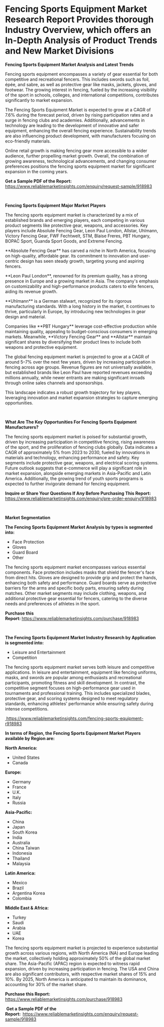 <p><h1>Fencing Sports Equipment Market Research Report Provides thorough Industry Overview, which offers an In-Depth Analysis of Product Trends and New Market Divisions</h1></p><p><strong>Fencing Sports Equipment Market Analysis and Latest Trends</strong></p>
<p><p>Fencing sports equipment encompasses a variety of gear essential for both competitive and recreational fencers. This includes swords such as foil, épée, and sabre, as well as protective gear like masks, jackets, gloves, and footwear. The growing interest in fencing, fueled by the increasing visibility of the sport in schools, colleges, and international competitions, contributes significantly to market expansion. </p><p>The Fencing Sports Equipment Market is expected to grow at a CAGR of 7.6% during the forecast period, driven by rising participation rates and a surge in fencing clubs and academies. Additionally, advancements in technology are leading to the development of innovative and safer equipment, enhancing the overall fencing experience. Sustainability trends are also influencing product development, with manufacturers focusing on eco-friendly materials. </p><p>Online retail growth is making fencing gear more accessible to a wider audience, further propelling market growth. Overall, the combination of growing awareness, technological advancements, and changing consumer preferences positions the fencing sports equipment market for significant expansion in the coming years.</p></p>
<p><strong>Get a Sample PDF of the Report:&nbsp;</strong> <a href="https://www.reliablemarketinsights.com/enquiry/request-sample/918983?utm_campaign=1937&utm_medium=2&utm_source=Github&utm_content=ia&utm_term=17042025&utm_id=fencing-sports-equipment">https://www.reliablemarketinsights.com/enquiry/request-sample/918983</a></p>
<p>&nbsp;</p>
<p><strong>Fencing Sports Equipment Major Market Players</strong></p>
<p><p>The fencing sports equipment market is characterized by a mix of established brands and emerging players, each competing in various product segments like protective gear, weapons, and accessories. Key players include Absolute Fencing Gear, Leon Paul London, Allstar, Uhlmann, Victory Fencing Gear, FWF Fechtwelt, STM, Blaise Freres, PBT Hungary, BOPAC Sport, Guanda Sport Goods, and Extreme Fencing.</p><p>**Absolute Fencing Gear** has carved a niche in North America, focusing on high-quality, affordable gear. Its commitment to innovation and user-centric design has seen steady growth, targeting young and aspiring fencers. </p><p>**Leon Paul London**, renowned for its premium quality, has a strong presence in Europe and a growing market in Asia. The company's emphasis on customizability and high-performance products caters to elite fencers, aiding its revenue growth.</p><p>**Uhlmann** is a German stalwart, recognized for its rigorous manufacturing standards. With a long history in the market, it continues to thrive, particularly in Europe, by introducing new technologies in gear design and material.</p><p>Companies like **PBT Hungary** leverage cost-effective production while maintaining quality, appealing to budget-conscious consumers in emerging markets. Meanwhile, **Victory Fencing Gear** and **Allstar** maintain significant shares by diversifying their product lines to include both weapons and protective equipment.</p><p>The global fencing equipment market is projected to grow at a CAGR of around 5–7% over the next few years, driven by increasing participation in fencing across age groups. Revenue figures are not universally available, but established brands like Leon Paul have reported revenues exceeding millions annually, while newer entrants are making significant inroads through online sales channels and sponsorships. </p><p>This landscape indicates a robust growth trajectory for key players, leveraging innovation and market expansion strategies to capture emerging opportunities.</p></p>
<p>&nbsp;</p>
<p><strong>What Are The Key Opportunities For Fencing Sports Equipment Manufacturers?</strong></p>
<p><p>The fencing sports equipment market is poised for substantial growth, driven by increasing participation in competitive fencing, rising awareness of the sport, and the proliferation of fencing clubs globally. Data indicates a CAGR of approximately 5% from 2023 to 2030, fueled by innovations in materials and technology, enhancing performance and safety. Key segments include protective gear, weapons, and electrical scoring systems. Future outlook suggests that e-commerce will play a significant role in market expansion, alongside emerging markets in Asia-Pacific and Latin America. Additionally, the growing trend of youth sports programs is expected to further invigorate demand for fencing equipment.</p></p>
<p><strong>Inquire or Share Your Questions If Any Before Purchasing This Report:</strong> <a href="https://www.reliablemarketinsights.com/enquiry/pre-order-enquiry/918983?utm_campaign=1937&utm_medium=2&utm_source=Github&utm_content=ia&utm_term=17042025&utm_id=fencing-sports-equipment">https://www.reliablemarketinsights.com/enquiry/pre-order-enquiry/918983</a></p>
<p>&nbsp;</p>
<p><strong>Market Segmentation</strong></p>
<p><strong>The Fencing Sports Equipment Market Analysis by types is segmented into:</strong></p>
<p><ul><li>Face Protection</li><li>Gloves</li><li>Guard Board</li><li>Other</li></ul></p>
<p><p>The fencing sports equipment market encompasses various essential components. Face protection includes masks that shield the fencer's face from direct hits. Gloves are designed to provide grip and protect the hands, enhancing both safety and performance. Guard boards serve as protective barriers for the arms and specific body parts, ensuring safety during matches. Other market segments may include clothing, weapons, and additional protective gear essential for fencers, catering to the diverse needs and preferences of athletes in the sport.</p></p>
<p><strong>Purchase this Report:&nbsp;</strong><a href="https://www.reliablemarketinsights.com/purchase/918983?utm_campaign=1937&utm_medium=2&utm_source=Github&utm_content=ia&utm_term=17042025&utm_id=fencing-sports-equipment">https://www.reliablemarketinsights.com/purchase/918983</a></p>
<p>&nbsp;</p>
<p><strong>The Fencing Sports Equipment Market Industry Research by Application is segmented into:</strong></p>
<p><ul><li>Leisure and Entertainment</li><li>Competition</li></ul></p>
<p><p>The fencing sports equipment market serves both leisure and competitive applications. In leisure and entertainment, equipment like fencing uniforms, masks, and swords are popular among enthusiasts and recreational participants, promoting fitness and skill development. In contrast, the competitive segment focuses on high-performance gear used in tournaments and professional training. This includes specialized blades, protective gear, and scoring systems designed to meet regulatory standards, enhancing athletes' performance while ensuring safety during intense competitions.</p></p>
<p><a href="https://www.reliablemarketinsights.com/fencing-sports-equipment-r918983?utm_campaign=1937&utm_medium=2&utm_source=Github&utm_content=ia&utm_term=17042025&utm_id=fencing-sports-equipment">&nbsp;https://www.reliablemarketinsights.com/fencing-sports-equipment-r918983</a></p>
<p><strong>In terms of Region, the Fencing Sports Equipment Market Players available by Region are:</strong></p>
<p>
    <p> <strong> North America: </strong>
        <ul>
            <li>United States</li>
            <li>Canada</li>
        </ul>
        </p> 
    <p> <strong> Europe: </strong>
        <ul>
            <li>Germany</li>
            <li>France</li>
            <li>U.K.</li>
            <li>Italy</li>
            <li>Russia</li>
        </ul>
        </p> 
    <p> <strong> Asia-Pacific: </strong>
        <ul>
            <li>China</li>
            <li>Japan</li>
            <li>South Korea</li>
            <li>India</li>
            <li>Australia</li>
            <li>China Taiwan</li>
            <li>Indonesia</li>
            <li>Thailand</li>
            <li>Malaysia</li>
        </ul>
        </p> 
    <p> <strong> Latin America: </strong>
        <ul>
            <li>Mexico</li>
            <li>Brazil</li>
            <li>Argentina Korea</li>
            <li>Colombia</li>
        </ul>
        </p> 
    <p> <strong> Middle East & Africa: </strong>
        <ul>
            <li>Turkey</li>
            <li>Saudi</li>
            <li>Arabia</li>
            <li>UAE</li>
            <li>Korea</li>
        </ul>
    </p>
    </p>
<p><p>The fencing sports equipment market is projected to experience substantial growth across various regions, with North America (NA) and Europe leading the market, collectively holding approximately 50% of the global market share. The Asia-Pacific (APAC) region is expected to witness rapid expansion, driven by increasing participation in fencing. The USA and China are also significant contributors, with respective market shares of 15% and 10%. By 2025, North America is anticipated to maintain its dominance, accounting for 30% of the market share.</p></p>
<p><strong>Purchase this Report: </strong><a href="https://www.reliablemarketinsights.com/purchase/918983?utm_campaign=1937&utm_medium=2&utm_source=Github&utm_content=ia&utm_term=17042025&utm_id=fencing-sports-equipment">https://www.reliablemarketinsights.com/purchase/918983</a></p>
<p>&nbsp;<strong>Get a Sample PDF of the Report:&nbsp;&nbsp;</strong><a href="https://www.reliablemarketinsights.com/enquiry/request-sample/918983?utm_campaign=1937&utm_medium=2&utm_source=Github&utm_content=ia&utm_term=17042025&utm_id=fencing-sports-equipment">https://www.reliablemarketinsights.com/enquiry/request-sample/918983</a></p>
<p><strong></strong></p>
<p><p></p><p></p><p></p></p>